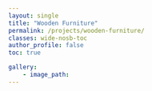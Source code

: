 ```yaml
---
layout: single
title: "Wooden Furniture"
permalink: /projects/wooden-furniture/
classes: wide-nosb-toc
author_profile: false
toc: true

gallery:
    - image_path:
---
```



